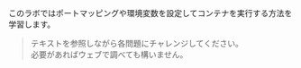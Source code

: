 このラボではポートマッピングや環境変数を設定してコンテナを実行する方法を学習します。  

> テキストを参照しながら各問題にチャレンジしてください。  
> 必要があればウェブで調べても構いません。
